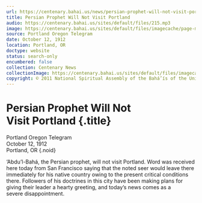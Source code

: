 ```yaml
---
url: https://centenary.bahai.us/news/persian-prophet-will-not-visit-portland
title: Persian Prophet Will Not Visit Portland
audio: https://centenary.bahai.us/sites/default/files/215.mp3
image: https://centenary.bahai.us/sites/default/files/imagecache/page-main-image/images/press_clippings/10-12-1912%20Portland%20Ore%20Telegram%20Persian%20Prophet%20Will%20Not%20Visit%20Portland.png
source: Portland Oregon Telegram
date: October 12, 1912
location: Portland, OR
doctype: website
status: search-only
encumbered: false
collection: Centenary News
collectionImage: https://centenary.bahai.us/sites/default/files/imagecache/theme-image/main_image/abdulbaha-overview-small_0.jpg
copyright: © 2011 National Spiritual Assembly of the Bahá’ís of the United States
---
```



# Persian Prophet Will Not Visit Portland {.title}

Portland Oregon Telegram  
October 12, 1912  
Portland, OR
{.noid}  



‘Abdu’l-Bahá, the Persian prophet, will not visit Portland. Word was received here today from San Francisco saying that the noted seer would leave there immediately for his native country owing to the present critical conditions there. Followers of his doctrines in this city have been making plans for giving their leader a hearty greeting, and today’s news comes as a severe disappointment.